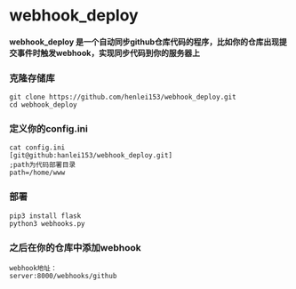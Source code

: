 # webhook_deploy
#### webhook_deploy 是一个自动同步github仓库代码的程序，比如你的仓库出现提交事件时触发webhook，实现同步代码到你的服务器上

### 克隆存储库

    git clone https://github.com/henlei153/webhook_deploy.git
    cd webhook_deploy

### 定义你的config.ini

    cat config.ini  
    [git@github:hanlei153/webhook_deploy.git]  
    ;path为代码部署目录  
    path=/home/www

### 部署

    pip3 install flask   
    python3 webhooks.py

### 之后在你的仓库中添加webhook

    webhook地址：
    server:8000/webhooks/github
